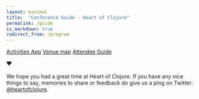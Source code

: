 ```yaml
---
layout: minimal
title:  "Conference Guide - Heart of Clojure"
permalink: /guide
is_markdown: true
redirect_from: /program
---
```


<div class="tc pa4">
<a class="mb2 dib pv2 ph3 br2 bg-translucent-pink-05 hover-bg-pink-t60 bg-animate white b pointer link" href="https://activities.heartofclojure.eu/">Activities App</a>
<a class="mb2 dib pv2 ph3 br2 bg-translucent-pink-05 hover-bg-pink-t60 bg-animate white b pointer link" href="venue_layout.pdf">Venue map</a>
<a class="mb2 dib pv2 ph3 br2 bg-translucent-pink-05 hover-bg-pink-t60 bg-animate white b pointer link" href="https://github.com/heartofclojure/heartofclojure/wiki/Attendee-Guide">Attendee Guide</a>
</div>

<div class="mw7 pa3 center lh-copy f4 mb6">
<div id="hoc-schedule">
</div>
</div>

<div class="mw7 center f3 lh-copy ph3 mb6 tc">
<p>
❤️
<br>
<br>
We hope you had a great time at Heart of Clojure. If you have any nice things to say, memories to share or feedback do give us a ping on Twitter: <a class="hoc-link" href="https://twitter.com/heartofclojure">@heartofclojure</a>.
</p>



<script src="https://unpkg.com/unfetch/polyfill"></script>
<script>var hoc_speaker_data = {{site.data.speakers | jsonify}}</script>
<script src="js/hoc-schedule.js" type="text/javascript"></script>
